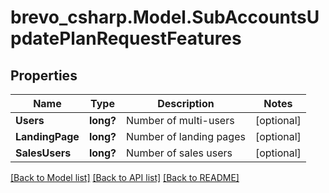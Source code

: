 # brevo_csharp.Model.SubAccountsUpdatePlanRequestFeatures
## Properties

Name | Type | Description | Notes
------------ | ------------- | ------------- | -------------
**Users** | **long?** | Number of multi-users | [optional] 
**LandingPage** | **long?** | Number of landing pages | [optional] 
**SalesUsers** | **long?** | Number of sales users | [optional] 

[[Back to Model list]](../README.md#documentation-for-models) [[Back to API list]](../README.md#documentation-for-api-endpoints) [[Back to README]](../README.md)


